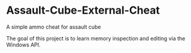 # Assault-Cube-External-Cheat
A simple ammo cheat for assault cube

The goal of this project is to learn memory inspection and editing via the Windows API.
